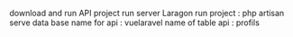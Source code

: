 download and run API project 
run server Laragon run project : php artisan serve 
data base name for api : vuelaravel 
name of table api : profils
